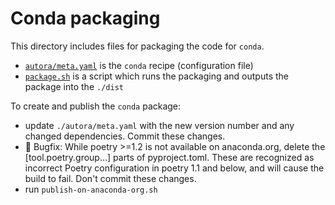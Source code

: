 # Conda packaging

This directory includes files for packaging the code for `conda`.
- [`autora/meta.yaml`](./autora/meta.yaml) is the `conda` recipe (configuration file)
- [`package.sh`](./publish-on-anaconda-org.sh) is a script which runs the packaging and outputs the package into the `./dist`

To create and publish the `conda` package:
- update `./autora/meta.yaml` with the new version number and any changed dependencies. Commit these changes.
- 🐛 Bugfix: While poetry >=1.2 is not available on anaconda.org, delete the [tool.poetry.group...] parts of pyproject.toml. These are recognized as incorrect Poetry configuration in poetry 1.1 and below, and will cause the build to fail. Don't commit these changes.  
- run `publish-on-anaconda-org.sh`
